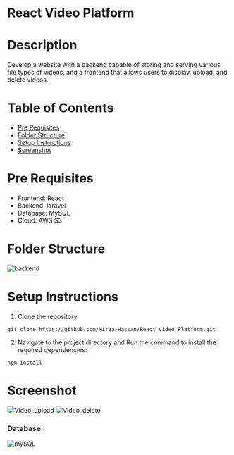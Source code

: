 # React Video Platform

# Description
Develop a website with a backend capable of storing and serving various file types of videos, and a frontend that allows users to display, upload, and delete videos.

# Table of Contents

- [Pre Requisites](#pre-requisites)
- [Folder Structure](#folder-structure)
- [Setup Instructions](#setup-instructions)
- [Screenshot](#screenshot)

# Pre Requisites
- Frontend: React
- Backend: laravel
- Database: MySQL
- Cloud: AWS S3

# Folder Structure
![backend](https://github.com/Mirza-Hassan/React_Video_Platform/assets/17096257/b5ed614e-a299-40fd-b5cf-7109a1086eef)

# Setup Instructions

1. Clone the repository:
```
git clone https://github.com/Mirza-Hassan/React_Video_Platform.git
```
2. Navigate to the project directory and Run the command to install the required dependencies:
```
npm install
```

# Screenshot
![Video_upload](https://github.com/Mirza-Hassan/React_Video_Platform/assets/17096257/a7542117-20fd-4a56-b8ce-0ff2f6900dca)
![Video_delete](https://github.com/Mirza-Hassan/React_Video_Platform/assets/17096257/37413d57-8054-4eda-9e5b-d324d1193812)

### Database:
![mySQL](https://github.com/Mirza-Hassan/React_Video_Platform/assets/17096257/8719d630-b229-4a7b-975f-688724bf9d60)
